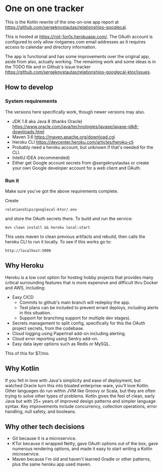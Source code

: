 # One on one tracker 
This is the Kotlin rewrite of the one-on-one app report at https://github.com/sergeknystautas/relationships-googlecal.

This is hosted at https://riot-1on1s.herokuapp.com/.  The OAuth account is configured to only allow riotgames.com email addresses as it requires access to calendar and directory information.

The app is functional and has some improvements over the original app, aside from also, actually working.  The remaining work and some ideas is in the TODO file and in Github's issue tracker https://github.com/sergeknystautas/relationships-googlecal-ktor/issues.


## How to develop
### System requirements
The versions here specifically work, though newer versions may also.
* JDK 1.8 aka Java 8 (thanks Oracle) https://www.oracle.com/java/technologies/javase/javase-jdk8-downloads.html
* Maven 3.6 https://maven.apache.org/download.cgi
* Heroku CLI https://devcenter.heroku.com/articles/heroku-cli
* Probably need a heroku account, but unknown if that's needed for the CLI.
* IntelliJ IDEA (recommended)
* Either get Google account secrets from @sergeknystautas or create your own Google developer account for a web client and OAuth.

### Run it

Make sure you've got the above requirements complete.

Create

``relationships/googlecal-ktor/.env``

and store the OAuth secrets there.  To build and run the service:

``mvn clean install && heroku local:start``

This uses maven to clean previous artifacts and rebuild, then calls the heroku CLI to run it locally.  To see if this works go to:

``http://localhost:5000``


## Why Heroku

Heroku is a low cost option for hosting hobby projects that provides many critical surrounding features that is more expensive and difficult thru Docker and AWS, including:
* Easy CICD 
  * Commits to github's main branch will redeploy the app.
  * Test plans can be included to prevent errant deploys, including alerts in this situation.
  * Support for branching support for multiple dev stages).
* Secrets management to split config, specifically for this the OAuth project secrets, from the codebase.
* Cloud logging using Papertrail add-on including alerting.
* Cloud error reporting using Sentry add-on.
* Easy data layer options such as Redis or MySQL.

This of this for $7/mo.

## Why Kotlin

If you fell in love with Java's simplicity and ease of deployment, but watched Oracle turn this into bloated enterprise-ware, you'll love Kotlin.  Other languages do run within JVM like Groovy or Scala, but they are often trying to solve other types of problems.  Kotlin gives the feel of clean, early Java but with 25+ years of improved design patterns and simpler language syntax.  Key improvements include concurrency, collection operations, error handling, null safety, and booleans.

## Why other tech decisions

* Git because it is a microservice.
* KTor because it wrapped Netty, gave OAuth options out of the box, gave numerous rendering options, and made it easy to start writing a Kotlin microservice.
* Maven because I'm old and haven't learned Gradle or other patterns, plus the same heroku app used maven.
